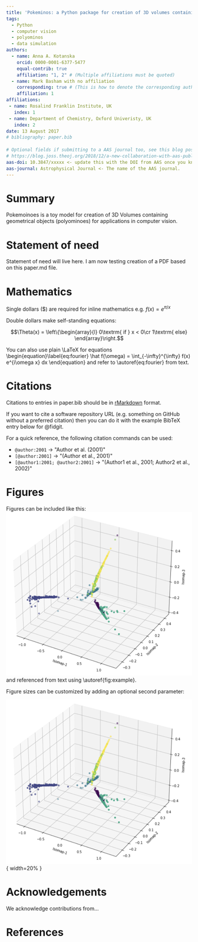 ```yaml
---
title: 'Pokeminos: a Python package for creation of 3D volumes containing polyominoes'
tags:
  - Python
  - computer vision
  - polyominos
  - data simulation
authors:
  - name: Anna A. Kotanska
    orcid: 0000-0001-6377-5477
    equal-contrib: true
    affiliation: "1, 2" # (Multiple affiliations must be quoted)
  - name: Mark Basham with no affiliation
    corresponding: true # (This is how to denote the corresponding author)
    affiliation: 1
affiliations:
 - name: Rosalind Franklin Institute, UK
   index: 1
 - name: Department of Chemistry, Oxford Univeristy, UK
   index: 2
date: 13 August 2017
# bibliography: paper.bib

# Optional fields if submitting to a AAS journal too, see this blog post:
# https://blog.joss.theoj.org/2018/12/a-new-collaboration-with-aas-publishing
aas-doi: 10.3847/xxxxx <- update this with the DOI from AAS once you know it.
aas-journal: Astrophysical Journal <- The name of the AAS journal.
---
```


# Summary

Pokemoinoes is a toy model for creation of 3D Volumes containing geometrical 
objects (polyominoes) for applications in computer vision. 

# Statement of need

Statement of need will live here. 
I am now testing creation of a PDF based on this paper.md file. 

# Mathematics

Single dollars ($) are required for inline mathematics e.g. $f(x) = e^{\pi/x}$

Double dollars make self-standing equations:

$$\Theta(x) = \left\{\begin{array}{l}
0\textrm{ if } x < 0\cr
1\textrm{ else}
\end{array}\right.$$

You can also use plain \LaTeX for equations
\begin{equation}\label{eq:fourier}
\hat f(\omega) = \int_{-\infty}^{\infty} f(x) e^{i\omega x} dx
\end{equation}
and refer to \autoref{eq:fourier} from text.

# Citations

Citations to entries in paper.bib should be in
[rMarkdown](http://rmarkdown.rstudio.com/authoring_bibliographies_and_citations.html)
format.

If you want to cite a software repository URL (e.g. something on GitHub without a preferred
citation) then you can do it with the example BibTeX entry below for @fidgit.

For a quick reference, the following citation commands can be used:
- `@author:2001`  ->  "Author et al. (2001)"
- `[@author:2001]` -> "(Author et al., 2001)"
- `[@author1:2001; @author2:2001]` -> "(Author1 et al., 2001; Author2 et al., 2002)"

# Figures

Figures can be included like this:
![Caption for example figure.\label{fig:example}](figures/isomap3d.png)
and referenced from text using \autoref{fig:example}.

Figure sizes can be customized by adding an optional second parameter:

![Caption for example figure.](figures/isomap3d.png){ width=20% }

# Acknowledgements

We acknowledge contributions from...

# References
